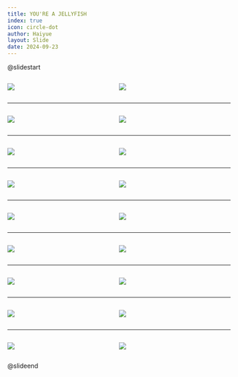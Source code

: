 ```yaml
---
title: YOU'RE A JELLYFISH
index: true
icon: circle-dot
author: Haiyue
layout: Slide
date: 2024-09-23
---
```

 
@slidestart

<div style="display:flex">
<div style="flex:1">

![](https://raw.githubusercontent.com/yclord/reading/refs/heads/master/english/Level-O/YOU'RE%20A%20JELLYFISH/001.webp)
</div>
<div style="flex:1">

![](https://raw.githubusercontent.com/yclord/reading/refs/heads/master/english/Level-O/YOU'RE%20A%20JELLYFISH/002.webp)
</div>
</div>

---

<div style="display:flex">
<div style="flex:1">

![](https://raw.githubusercontent.com/yclord/reading/refs/heads/master/english/Level-O/YOU'RE%20A%20JELLYFISH/003.webp)
</div>
<div style="flex:1">

![](https://raw.githubusercontent.com/yclord/reading/refs/heads/master/english/Level-O/YOU'RE%20A%20JELLYFISH/004.webp)
</div>
</div>

---

<div style="display:flex">
<div style="flex:1">

![](https://raw.githubusercontent.com/yclord/reading/refs/heads/master/english/Level-O/YOU'RE%20A%20JELLYFISH/005.webp)
</div>
<div style="flex:1">

![](https://raw.githubusercontent.com/yclord/reading/refs/heads/master/english/Level-O/YOU'RE%20A%20JELLYFISH/006.webp)
</div>
</div>

---

<div style="display:flex">
<div style="flex:1">

![](https://raw.githubusercontent.com/yclord/reading/refs/heads/master/english/Level-O/YOU'RE%20A%20JELLYFISH/007.webp)
</div>
<div style="flex:1">

![](https://raw.githubusercontent.com/yclord/reading/refs/heads/master/english/Level-O/YOU'RE%20A%20JELLYFISH/008.webp)
</div>
</div>

---

<div style="display:flex">
<div style="flex:1">

![](https://raw.githubusercontent.com/yclord/reading/refs/heads/master/english/Level-O/YOU'RE%20A%20JELLYFISH/009.webp)
</div>
<div style="flex:1">

![](https://raw.githubusercontent.com/yclord/reading/refs/heads/master/english/Level-O/YOU'RE%20A%20JELLYFISH/010.webp)
</div>
</div>

---

<div style="display:flex">
<div style="flex:1">

![](https://raw.githubusercontent.com/yclord/reading/refs/heads/master/english/Level-O/YOU'RE%20A%20JELLYFISH/011.webp)
</div>
<div style="flex:1">

![](https://raw.githubusercontent.com/yclord/reading/refs/heads/master/english/Level-O/YOU'RE%20A%20JELLYFISH/012.webp)
</div>
</div>

---

<div style="display:flex">
<div style="flex:1">

![](https://raw.githubusercontent.com/yclord/reading/refs/heads/master/english/Level-O/YOU'RE%20A%20JELLYFISH/013.webp)
</div>
<div style="flex:1">

![](https://raw.githubusercontent.com/yclord/reading/refs/heads/master/english/Level-O/YOU'RE%20A%20JELLYFISH/014.webp)
</div>
</div>

---

<div style="display:flex">
<div style="flex:1">

![](https://raw.githubusercontent.com/yclord/reading/refs/heads/master/english/Level-O/YOU'RE%20A%20JELLYFISH/015.webp)
</div>
<div style="flex:1">

![](https://raw.githubusercontent.com/yclord/reading/refs/heads/master/english/Level-O/YOU'RE%20A%20JELLYFISH/016.webp)
</div>
</div>

---

<div style="display:flex">
<div style="flex:1">

![](https://raw.githubusercontent.com/yclord/reading/refs/heads/master/english/Level-O/YOU'RE%20A%20JELLYFISH/017.webp)
</div>
<div style="flex:1">

![](https://raw.githubusercontent.com/yclord/reading/refs/heads/master/english/Level-O/YOU'RE%20A%20JELLYFISH/018.webp)
</div>
</div>

@slideend